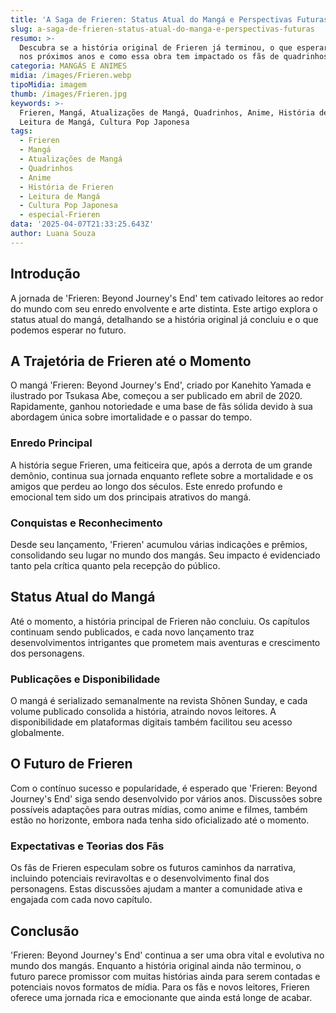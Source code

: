 ```yaml
---
title: 'A Saga de Frieren: Status Atual do Mangá e Perspectivas Futuras'
slug: a-saga-de-frieren-status-atual-do-manga-e-perspectivas-futuras
resumo: >-
  Descubra se a história original de Frieren já terminou, o que esperar do mangá
  nos próximos anos e como essa obra tem impactado os fãs de quadrinhos.
categoria: MANGÁS E ANIMES
midia: /images/Frieren.webp
tipoMidia: imagem
thumb: /images/Frieren.jpg
keywords: >-
  Frieren, Mangá, Atualizações de Mangá, Quadrinhos, Anime, História de Frieren,
  Leitura de Mangá, Cultura Pop Japonesa
tags:
  - Frieren
  - Mangá
  - Atualizações de Mangá
  - Quadrinhos
  - Anime
  - História de Frieren
  - Leitura de Mangá
  - Cultura Pop Japonesa
  - especial-Frieren
data: '2025-04-07T21:33:25.643Z'
author: Luana Souza
---
```


## Introdução
A jornada de 'Frieren: Beyond Journey's End' tem cativado leitores ao redor do mundo com seu enredo envolvente e arte distinta. Este artigo explora o status atual do mangá, detalhando se a história original já concluiu e o que podemos esperar no futuro.

## A Trajetória de Frieren até o Momento
O mangá 'Frieren: Beyond Journey's End', criado por Kanehito Yamada e ilustrado por Tsukasa Abe, começou a ser publicado em abril de 2020. Rapidamente, ganhou notoriedade e uma base de fãs sólida devido à sua abordagem única sobre imortalidade e o passar do tempo.

### Enredo Principal
A história segue Frieren, uma feiticeira que, após a derrota de um grande demônio, continua sua jornada enquanto reflete sobre a mortalidade e os amigos que perdeu ao longo dos séculos. Este enredo profundo e emocional tem sido um dos principais atrativos do mangá.

### Conquistas e Reconhecimento
Desde seu lançamento, 'Frieren' acumulou várias indicações e prêmios, consolidando seu lugar no mundo dos mangás. Seu impacto é evidenciado tanto pela crítica quanto pela recepção do público.

## Status Atual do Mangá
Até o momento, a história principal de Frieren não concluiu. Os capítulos continuam sendo publicados, e cada novo lançamento traz desenvolvimentos intrigantes que prometem mais aventuras e crescimento dos personagens.

### Publicações e Disponibilidade
O mangá é serializado semanalmente na revista Shōnen Sunday, e cada volume publicado consolida a história, atraindo novos leitores. A disponibilidade em plataformas digitais também facilitou seu acesso globalmente.

## O Futuro de Frieren
Com o contínuo sucesso e popularidade, é esperado que 'Frieren: Beyond Journey's End' siga sendo desenvolvido por vários anos. Discussões sobre possíveis adaptações para outras mídias, como anime e filmes, também estão no horizonte, embora nada tenha sido oficializado até o momento.

### Expectativas e Teorias dos Fãs
Os fãs de Frieren especulam sobre os futuros caminhos da narrativa, incluindo potenciais reviravoltas e o desenvolvimento final dos personagens. Estas discussões ajudam a manter a comunidade ativa e engajada com cada novo capítulo.

## Conclusão
'Frieren: Beyond Journey's End' continua a ser uma obra vital e evolutiva no mundo dos mangás. Enquanto a história original ainda não terminou, o futuro parece promissor com muitas histórias ainda para serem contadas e potenciais novos formatos de mídia. Para os fãs e novos leitores, Frieren oferece uma jornada rica e emocionante que ainda está longe de acabar.
